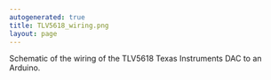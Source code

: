 ```yaml
---
autogenerated: true
title: TLV5618_wiring.png
layout: page
---
```


Schematic of the wiring of the TLV5618 Texas Instruments DAC to an
Arduino.
